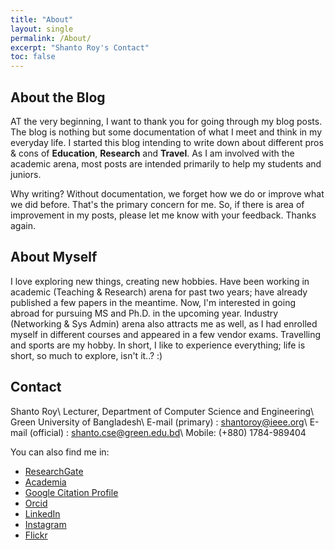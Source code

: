 ```yaml
---
title: "About"
layout: single
permalink: /About/
excerpt: "Shanto Roy's Contact"
toc: false
---
```


## About the Blog
AT the very beginning, I want to thank you for going through my blog posts. The blog is nothing but some documentation of what I meet and think in my everyday life. I started this blog intending to write down about different pros & cons of **Education**, **Research** and **Travel**. As I am involved with the academic arena, most posts are intended primarily to help my students and juniors. 

Why writing? Without documentation, we forget how we do or improve what we did before. That's the primary concern for me. So, if there is area of improvement in my posts, please let me know with your feedback. Thanks again.

## About Myself
I love exploring new things, creating new hobbies. Have been working in academic (Teaching & Research) arena for past two years; have already published a few papers in the meantime. Now, I'm interested in going abroad for pursuing MS and Ph.D.  in the upcoming year. Industry (Networking & Sys Admin) arena also attracts me as well, as I had enrolled myself in different courses and appeared in a few vendor exams. Travelling and sports are my hobby. In short, I like to experience everything; life is short, so much to explore, isn't it..? :) 

## Contact
Shanto Roy\\
Lecturer, Department of Computer Science and Engineering\\
Green University of Bangladesh\\
E-mail (primary) : shantoroy@ieee.org\\
E-mail (official) : shanto.cse@green.edu.bd\\
Mobile: (+880) 1784-989404

You can also find me in:

* [ResearchGate][ResearchGate]
* [Academia][Academia]
* [Google Citation Profile][Google]
* [Orcid][Orcid]
* [LinkedIn][LinkedIn]
* [Instagram][Instagram]
* [Flickr][Flickr]

[ResearchGate]: https://www.researchgate.net/profile/Shanto_Roy2
[Academia]: https://juniv.academia.edu/ShantoRoy
[Google]: https://scholar.google.com/citations?user=OMGYMbwAAAAJ&hl=en
[Orcid]: https://orcid.org/0000-0002-4213-9460
[LinkedIn]: https://www.linkedin.com/in/shanto-roy/
[Instagram]: https://www.instagram.com/shanto.roy.9/
[Flickr]: https://www.flickr.com/roysclick
